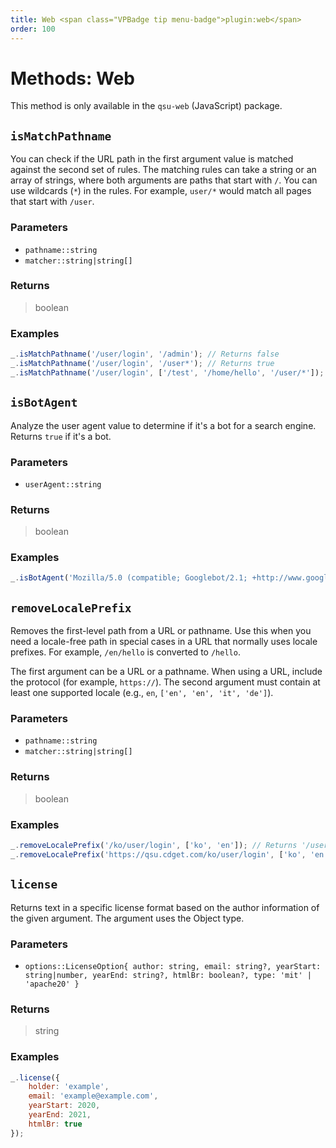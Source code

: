 ```yaml
---
title: Web <span class="VPBadge tip menu-badge">plugin:web</span>
order: 100
---
```


# Methods: Web <Badge type="tip" text="Plugin:qsu-web" />

This method is only available in the `qsu-web` (JavaScript) package.

## `isMatchPathname`

You can check if the URL path in the first argument value is matched against the second set of rules. The matching rules can take a string or an array of strings, where both arguments are paths that start with `/`. You can use wildcards (`*`) in the rules. For example, `user/*` would match all pages that start with `/user`.

### Parameters

- `pathname::string`
- `matcher::string|string[]`

### Returns

> boolean

### Examples

```javascript
_.isMatchPathname('/user/login', '/admin'); // Returns false
_.isMatchPathname('/user/login', '/user*'); // Returns true
_.isMatchPathname('/user/login', ['/test', '/home/hello', '/user/*']); // Returns true
```

## `isBotAgent`

Analyze the user agent value to determine if it's a bot for a search engine. Returns `true` if it's a bot.

### Parameters

- `userAgent::string`

### Returns

> boolean

### Examples

```javascript
_.isBotAgent('Mozilla/5.0 (compatible; Googlebot/2.1; +http://www.google.com/bot.html)'); // Returns true
```

## `removeLocalePrefix`

Removes the first-level path from a URL or pathname. Use this when you need a locale-free path in special cases in a URL that normally uses locale prefixes. For example, `/en/hello` is converted to `/hello`.

The first argument can be a URL or a pathname. When using a URL, include the protocol (for example, `https://`). The second argument must contain at least one supported locale (e.g., `en`, `['en', 'en', 'it', 'de']`).

### Parameters

- `pathname::string`
- `matcher::string|string[]`

### Returns

> boolean

### Examples

```javascript
_.removeLocalePrefix('/ko/user/login', ['ko', 'en']); // Returns '/user/login'
_.removeLocalePrefix('https://qsu.cdget.com/ko/user/login', ['ko', 'en']); // Returns 'https://qsu.cdget.com/user/login'
```

## `license`

Returns text in a specific license format based on the author information of the given argument. The argument uses the Object type.

### Parameters

- `options::LicenseOption{ author: string, email: string?, yearStart: string|number, yearEnd: string?, htmlBr: boolean?, type: 'mit' | 'apache20' }`

### Returns

> string

### Examples

```javascript
_.license({
	holder: 'example',
	email: 'example@example.com',
	yearStart: 2020,
	yearEnd: 2021,
	htmlBr: true
});
```
